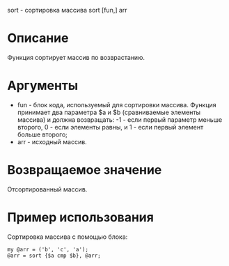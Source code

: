 sort - сортировка массива
    sort [fun,] arr

Описание
========

Функция сортирует массив по возврастанию.

Аргументы
=========

* fun - блок кода, используемый для сортировки массива. Функция принимает два параметра $a и $b (сравниваемые элементы массива) и должна возвращать: -1 - если первый параметр меньше второго, 0 - если элементы равны, и 1 - если первый элемент больше второго;
* arr - исходный массив.

Возвращаемое значение
=====================

Отсортированный массив.

Пример использования
====================

Сортировка массива с помощью блока:

    my @arr = ('b', 'c', 'a');
    @arr = sort {$a cmp $b}, @arr;

